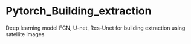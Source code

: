 # Pytorch_Building_extraction
Deep learning model FCN, U-net, Res-Unet for building extraction using satellite images
